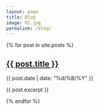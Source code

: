 ```yaml
---
layout: page
title: Blog
image: 01.jpg
permalink: /blog/
---
```


{% for post in site.posts %}
  <h2><a href="{{ post.url | prepend: site.baseurl }}">{{ post.title }}</a></h2>
  <p>{{ post.date | date: "%d/%B/%Y" }}</p> <!-- Formats the date -->
  <p>{{ post.excerpt }}</p>
{% endfor %}